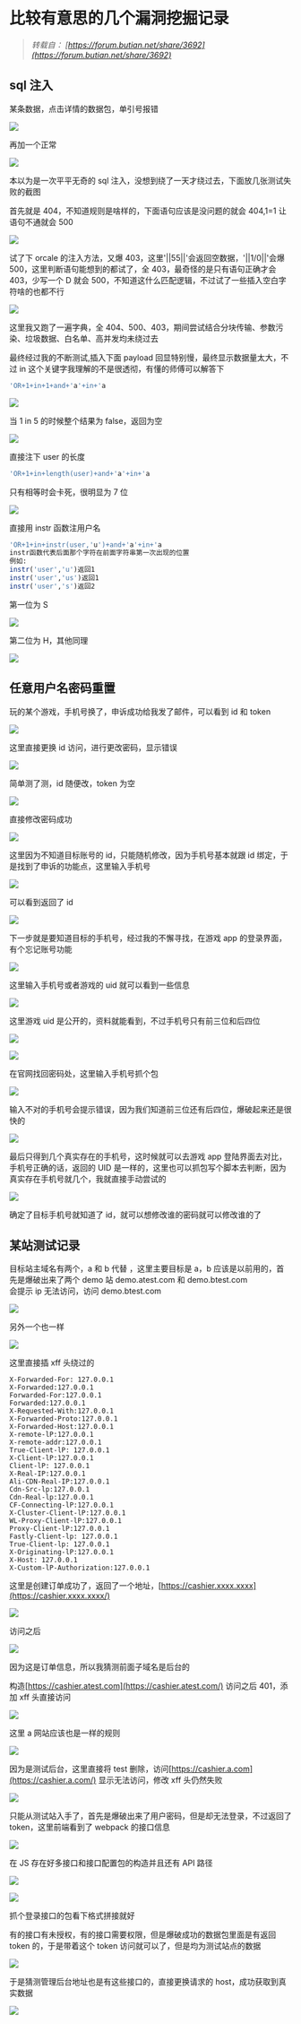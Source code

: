 # 比较有意思的几个漏洞挖掘记录


<!--more-->

> _转载自： [https://forum.butian.net/share/3692](https://forum.butian.net/share/3692)_

## sql 注入

某条数据，点击详情的数据包，单引号报错

![](https://qqq.gtimg.cn/music/photo_new/T053XD000003rXNGz44bsvx.jpg)

再加一个正常

![](https://qqq.gtimg.cn/music/photo_new/T053XD000002BarUQ0ybWXS.jpg)

本以为是一次平平无奇的 sql 注入，没想到绕了一天才绕过去，下面放几张测试失败的截图

首先就是 404，不知道规则是啥样的，下面语句应该是没问题的就会 404,1=1 让语句不通就会 500

![](https://qqq.gtimg.cn/music/photo_new/T053XD000000H0iRX1RkzrQ.jpg)

试了下 orcale 的注入方法，又爆 403，这里'||55||'会返回空数据，'||1/0||'会爆 500，这里判断语句能想到的都试了，全 403，最奇怪的是只有语句正确才会 403，少写一个 D 就会 500，不知道这什么匹配逻辑，不过试了一些插入空白字符啥的也都不行

![](https://qqq.gtimg.cn/music/photo_new/T053XD000001EyJVU4M7d9w.jpg)

这里我又跑了一遍字典，全 404、500、403，期间尝试结合分块传输、参数污染、垃圾数据、白名单、高并发均未绕过去

最终经过我的不断测试,插入下面 payload 回显特别慢，最终显示数据量太大，不过 in 这个关键字我理解的不是很透彻，有懂的师傅可以解答下

```sql
'OR+1+in+1+and+'a'+in+'a
```

![](https://qqq.gtimg.cn/music/photo_new/T053XD000001dwmNm2rXlXN.jpg)

当 1 in 5 的时候整个结果为 false，返回为空

![](https://qqq.gtimg.cn/music/photo_new/T053XD000004ZPgVY20eA1I.jpg)

直接注下 user 的长度

```sql
'OR+1+in+length(user)+and+'a'+in+'a
```

只有相等时会卡死，很明显为 7 位

![](https://qqq.gtimg.cn/music/photo_new/T053XD0000048Po2b3Ql45D.jpg)

直接用 instr 函数注用户名

```sql
'OR+1+in+instr(user,'u')+and+'a'+in+'a
instr函数代表后面那个字符在前面字符串第一次出现的位置
例如:
instr('user','u')返回1
instr('user','us')返回1
instr('user','s')返回2
```

第一位为 S

![](https://qqq.gtimg.cn/music/photo_new/T053XD000001CPCnX1aMs9v.jpg)

第二位为 H，其他同理

![](https://qqq.gtimg.cn/music/photo_new/T053XD000004RCF7U0ZYhuT.jpg)

## 任意用户名密码重置

玩的某个游戏，手机号换了，申诉成功给我发了邮件，可以看到 id 和 token

![](https://qqq.gtimg.cn/music/photo_new/T053XD0000022NIzr3Xknhj.jpg)

这里直接更换 id 访问，进行更改密码，显示错误

![](https://qqq.gtimg.cn/music/photo_new/T053XD000000Nracm06DynJ.jpg)

简单测了测，id 随便改，token 为空

![](https://qqq.gtimg.cn/music/photo_new/T053XD000001L2Gra0U5QK6.jpg)

直接修改密码成功

![](https://qqq.gtimg.cn/music/photo_new/T053XD000004B32j60yX756.jpg)

这里因为不知道目标账号的 id，只能随机修改，因为手机号基本就跟 id 绑定，于是找到了申诉的功能点，这里输入手机号

![](https://qqq.gtimg.cn/music/photo_new/T053XD000002ekgBI45PqUV.jpg)

可以看到返回了 id

![](https://qqq.gtimg.cn/music/photo_new/T053XD000002chTo30nRcBj.jpg)

下一步就是要知道目标的手机号，经过我的不懈寻找，在游戏 app 的登录界面，有个忘记账号功能

![](https://qqq.gtimg.cn/music/photo_new/T053XD0000014diLm1AT8Mj.jpg)

这里输入手机号或者游戏的 uid 就可以看到一些信息

![](https://qqq.gtimg.cn/music/photo_new/T053XD000002GwmN40rErNQ.jpg)

这里游戏 uid 是公开的，资料就能看到，不过手机号只有前三位和后四位

![](https://qqq.gtimg.cn/music/photo_new/T053XD000001BFWD22gVzfn.jpg)

![](https://qqq.gtimg.cn/music/photo_new/T053XD000000P4nBF3GimRu.jpg)

在官网找回密码处，这里输入手机号抓个包

![](https://qqq.gtimg.cn/music/photo_new/T053XD000002nVUxc3lw5v1.jpg)

输入不对的手机号会提示错误，因为我们知道前三位还有后四位，爆破起来还是很快的

![](https://qqq.gtimg.cn/music/photo_new/T053XD000001XG0k32y0x2i.jpg)

最后只得到几个真实存在的手机号，这时候就可以去游戏 app 登陆界面去对比，手机号正确的话，返回的 UID 是一样的，这里也可以抓包写个脚本去判断，因为真实存在手机号就几个，我就直接手动尝试的

![](https://qqq.gtimg.cn/music/photo_new/T053XD000003U8hXT0WrH3b.jpg)

确定了目标手机号就知道了 id，就可以想修改谁的密码就可以修改谁的了

## 某站测试记录

目标站主域名有两个，a 和 b 代替 ，这里主要目标是 a，b 应该是以前用的，首先是爆破出来了两个 demo 站 demo.atest.com 和 demo.btest.com  
会提示 ip 无法访问，访问 demo.btest.com

![](https://qqq.gtimg.cn/music/photo_new/T053XD0000009JGzK3pj5H2.jpg)

另外一个也一样

![](https://qqq.gtimg.cn/music/photo_new/T053XD000003BR4LX0qPPPj.jpg)

这里直接插 xff 头绕过的

```
X-Forwarded-For: 127.0.0.1
X-Forwarded:127.0.0.1
Forwarded-For:127.0.0.1
Forwarded:127.0.0.1
X-Requested-With:127.0.0.1
X-Forwarded-Proto:127.0.0.1
X-Forwarded-Host:127.0.0.1
X-remote-lP:127.0.0.1
X-remote-addr:127.0.0.1
True-Client-lP: 127.0.0.1
X-Client-lP:127.0.0.1
Client-lP: 127.0.0.1
X-Real-IP:127.0.0.1
Ali-CDN-Real-IP:127.0.0.1
Cdn-Src-lp:127.0.0.1
Cdn-Real-lp:127.0.0.1
CF-Connecting-lP:127.0.0.1
X-Cluster-Client-lP:127.0.0.1
WL-Proxy-Client-lP:127.0.0.1
Proxy-Client-lP:127.0.0.1
Fastly-Client-lp: 127.0.0.1
True-Client-lp: 127.0.0.1
X-Originating-lP:127.0.0.1
X-Host: 127.0.0.1
X-Custom-lP-Authorization:127.0.0.1
```

这里是创建订单成功了，返回了一个地址，[https://cashier.xxxx.xxxx](https://cashier.xxxx.xxxx/)

![](https://qqq.gtimg.cn/music/photo_new/T053XD000003OKvKf04npVW.jpg)

访问之后

![](https://qqq.gtimg.cn/music/photo_new/T053XD000001vSSks0T63Sb.jpg)

因为这是订单信息，所以我猜测前面子域名是后台的

构造[https://cashier.atest.com](https://cashier.atest.com/) 访问之后 401，添加 xff 头直接访问

![](https://qqq.gtimg.cn/music/photo_new/T053XD000000pMc650B4Prl.jpg)

这里 a 网站应该也是一样的规则

![](https://qqq.gtimg.cn/music/photo_new/T053XD000001ZfEfq0RU43V.jpg)

因为是测试后台，这里直接将 test 删除，访问[https://cashier.a.com](https://cashier.a.com/) 显示无法访问，修改 xff 头仍然失败

![](https://qqq.gtimg.cn/music/photo_new/T053XD00000315og20v7wv3.jpg)

只能从测试站入手了，首先是爆破出来了用户密码，但是却无法登录，不过返回了 token，这里前端看到了 webpack 的接口信息

![](https://qqq.gtimg.cn/music/photo_new/T053XD000000Hrh3G1Q5V6Q.jpg)

在 JS 存在好多接口和接口配置包的构造并且还有 API 路径

![](https://qqq.gtimg.cn/music/photo_new/T053XD000000pFIMZ070KsU.jpg)

![](https://qqq.gtimg.cn/music/photo_new/T053XD000004ZXWYi1vCfA4.jpg)

抓个登录接口的包看下格式拼接就好

有的接口有未授权，有的接口需要权限，但是爆破成功的数据包里面是有返回 token 的，于是带着这个 token 访问就可以了，但是均为测试站点的数据

![](https://qqq.gtimg.cn/music/photo_new/T053XD00000217WUA36HCUk.jpg)

于是猜测管理后台地址也是有这些接口的，直接更换请求的 host，成功获取到真实数据

![](https://qqq.gtimg.cn/music/photo_new/T053XD000002h573Y0i3m9L.jpg)

